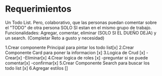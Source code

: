 # Requerimientos

Un Todo List. Pero, colaborativo, que las personas puedan comentar sobre el "TODO" de otra persona SOLO SI estan en el mismo grupo de trabajo. Funcionalidades: Agregar, comentar, eliminar (SOLO SI EL DUEÑO DEJA) y un search. (Completar Reto a gusto y necesidad)


1.Crear componente Principal para pintar los todo list[x]
2.Crear Componente Card para poner la informacion [x]
3.Logica de Crud [x]
 -Crear[x]
 -Eliminar[x]
4.Crear logica de roles [x]
    -preguntar si se puede comentar[x]
    -confirmar[x]
5.Crear Componente Search para buscar los todo list [x]
6.Agregar estilos []